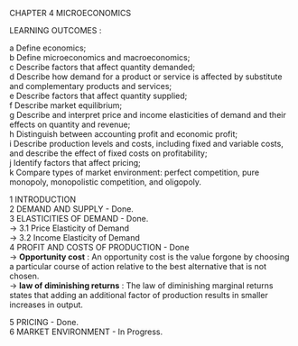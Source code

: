 CHAPTER 4 MICROECONOMICS

LEARNING OUTCOMES : 

a Define economics;     
b Define microeconomics and macroeconomics;     
c Describe factors that affect quantity demanded;     
d Describe how demand for a product or service is affected by substitute     
and complementary products and services;     
e Describe factors that affect quantity supplied;     
f Describe market equilibrium;     
g Describe and interpret price and income elasticities of demand and their       
effects on quantity and revenue;       
h Distinguish between accounting profit and economic profit;        
i Describe production levels and costs, including fixed and variable costs,        
and describe the effect of fixed costs on profitability;        
j Identify factors that affect pricing;      
k Compare types of market environment: perfect competition, pure       
monopoly, monopolistic competition, and oligopoly.        

1 INTRODUCTION      
2 DEMAND AND SUPPLY - Done.      
3 ELASTICITIES OF DEMAND - Done.      
  -> 3.1 Price Elasticity of Demand       
  -> 3.2 Income Elasticity of Demand     
4 PROFIT AND COSTS OF PRODUCTION - Done         
  -> **Opportunity cost** : An opportunity cost is the value forgone by choosing a particular course of action relative to the best alternative that is not chosen.                  
  -> **law of diminishing returns** : The law of diminishing marginal returns states that adding an additional factor of production results in smaller increases in output.          

5 PRICING - Done.     
6 MARKET ENVIRONMENT - In Progress.
